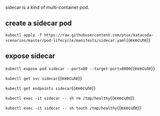 sidecar is a kind of multi-container pod.

## create a sidecar pod

`kubectl apply -f https://raw.githubusercontent.com/ptux/katacoda-scenarios/master/pod-lifecycle/manifests/sidecar.yaml`{{execute}}

## expose sidecar

`kubectl expose pod sidecar --port=80 --target-port=8000`{{execute}}

`kubectl get svc sidecar`{{execute}}

`kubectl get endpoints sidecar`{{execute}}

`kubectl exec -it sidecar -- sh rm /tmp/healthy`{{execute}}

`kubectl exec -it sidecar -- sh touch /tmp/healthy`{{execute}}